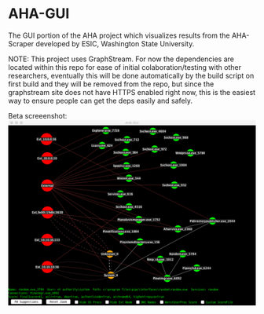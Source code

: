 # AHA-GUI
The GUI portion of the AHA project which visualizes results from the AHA-Scraper developed by ESIC, Washington State University.



NOTE:
This project uses GraphStream. For now the dependencies are located within this repo for ease of initial colaboration/testing with other researchers, eventually this will be done automatically by the build script on first build and they will be removed from the repo, but since the graphstream site does not have HTTPS enabled right now, this is the easiest way to ensure people can get the deps easily and safely. 


Beta screeenshot:
![Alt text](resources/AHA-GUI-Screenshot.png?raw=true "AHA-GUI Screenshot")